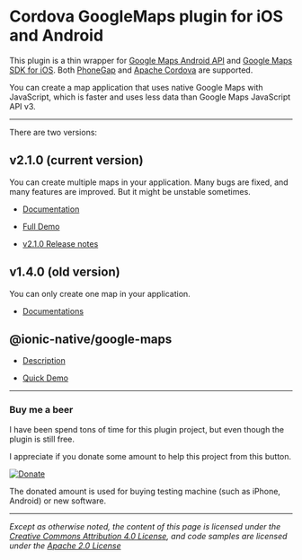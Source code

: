 Cordova GoogleMaps plugin for iOS and Android
==========================
This plugin is a thin wrapper for [Google Maps Android API](https://developers.google.com/maps/documentation/android/) and [Google Maps SDK for iOS](https://developers.google.com/maps/documentation/ios/).
Both [PhoneGap](http://phonegap.com/) and [Apache Cordova](http://cordova.apache.org/) are supported.

You can create a map application that uses native Google Maps with JavaScript, which is faster and uses less data than Google Maps JavaScript API v3.

----

There are two versions:

## v2.1.0 (current version)

You can create multiple maps in your application.
Many bugs are fixed, and many features are improved.
But it might be unstable sometimes.

- [Documentation](./v2.0.0/README.md)

- [Full Demo](https://github.com/mapsplugin/v2.0-demo)

- [v2.1.0 Release notes](./v2.0.0/ReleaseNotes/v2.1.0/README.md)


## v1.4.0 (old version)

You can only create one map in your application.

- [Documentations](./v1.4.0/README.md)

## @ionic-native/google-maps

- [Description](./v2.0.0/ionic-native/README.md)

- [Quick Demo](https://github.com/mapsplugin/ionic-googlemaps-quickdemo)

-----

### Buy me a beer

I have been spend tons of time for this plugin project, but even though the plugin is still free.

I appreciate if you donate some amount to help this project from this button.

[![Donate](https://img.shields.io/badge/Donate-PayPal-green.svg)](https://www.paypal.com/cgi-bin/webscr?cmd=_donations&business=SQPLZJ672HJ9N&lc=US&item_name=cordova%2dgooglemaps%2dplugin&currency_code=USD&bn=PP%2dDonationsBF%3abtn_donate_SM%2egif%3aNonHosted)

The donated amount is used for buying testing machine (such as iPhone, Android) or new software.

----

*Except as otherwise noted, the content of this page is licensed under the [Creative Commons Attribution 4.0 License](LICENSES/CC-BY-4.0.md), and code samples are licensed under the [Apache 2.0 License](LICENSES/APACH-BY-2.0.md)*
